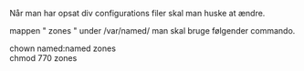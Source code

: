 Når man har opsat div configurations filer skal man huske at ændre.

mappen " zones " under /var/named/ man skal bruge følgender commando.

chown named:named zones <br />
chmod 770 zones
